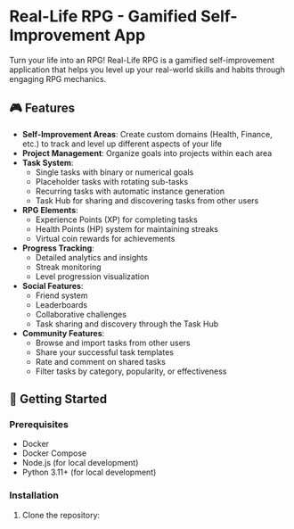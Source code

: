 # Real-Life RPG - Gamified Self-Improvement App

Turn your life into an RPG! Real-Life RPG is a gamified self-improvement application that helps you level up your real-world skills and habits through engaging RPG mechanics.

## 🎮 Features

- **Self-Improvement Areas**: Create custom domains (Health, Finance, etc.) to track and level up different aspects of your life
- **Project Management**: Organize goals into projects within each area
- **Task System**: 
  - Single tasks with binary or numerical goals
  - Placeholder tasks with rotating sub-tasks
  - Recurring tasks with automatic instance generation
  - Task Hub for sharing and discovering tasks from other users
- **RPG Elements**:
  - Experience Points (XP) for completing tasks
  - Health Points (HP) system for maintaining streaks
  - Virtual coin rewards for achievements
- **Progress Tracking**:
  - Detailed analytics and insights
  - Streak monitoring
  - Level progression visualization
- **Social Features**:
  - Friend system
  - Leaderboards
  - Collaborative challenges
  - Task sharing and discovery through the Task Hub
- **Community Features**:
  - Browse and import tasks from other users
  - Share your successful task templates
  - Rate and comment on shared tasks
  - Filter tasks by category, popularity, or effectiveness

## 🚀 Getting Started

### Prerequisites

- Docker
- Docker Compose
- Node.js (for local development)
- Python 3.11+ (for local development)

### Installation

1. Clone the repository: 